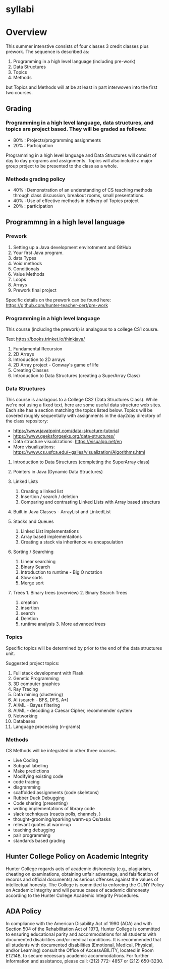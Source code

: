 # syllabi

# Overview

This summer intenstive consists of four classes 3 credit classes plus prework. The sequence is described as:

 1. Programming in a high level language (including pre-work)
 2. Data Structures
 3. Topics
 4. Methods
 
 but Topics and Methods will at be at least in part interwoven into the first two courses.
 

## Grading

### Programming in a high level language, data structures, and topics are project based. They will be graded as follows:

 - 80% : Projects/programming assignments
 - 20% : Participation

Programming in a high level language and Data Structures will consist of day to day programs and assignments. Topics will also include a major group project to be presented to the class as a whole.


### Methods grading policy 

 - 40% : Demonstration of an understanding of CS teaching methods through class discussion, breakout rooms, small presentations.
 - 40% : Use of effective methods in delivery of Topics project
 - 20% : participation

## Programmng in a high level language

### Prework
 1. Setting up a Java development envirotnment and GitHub
 1. Your first Java program.
 1. data Types
 1. Void methods
 1. Conditionals
 1. Value Methods
 1. Loops
 1. Arrays
 1. Prework final project
 
 Specific details on the prework can be found here: https://github.com/hunter-teacher-cert/pre-work
 
###  Programming in a high level language
This course (including the prework) is analagous to a college CS1 cousre. 

Text https://books.trinket.io/thinkjava/

 1. Fundamental Recursion
 1. 2D Arrays
   1. Introduction to 2D arrays
   1. 2D Array project - Conway's game of life
 1. Creating Classes
 1. Introduction to Data Structures (creating a SuperArray Class)


### Data Structures

This course is analagous to a College CS2 (Data Structures Class). 
While we're not using a fixed text, here are some useful data structure web sites. Each site has a section matching the topics listed below. Topics will be covered roughly sequentially with assignments in the day2day directory of the class repository:

  - https://www.javatpoint.com/data-structure-tutorial
  - https://www.geeksforgeeks.org/data-structures/
  - Data structure visualizations: https://visualgo.net/en
  - More visualizations: https://www.cs.usfca.edu/~galles/visualization/Algorithms.html

  1. Introduction to Data Structures (completing the SuperArray class)
  1. Pointers in Java (Dynamic Data Structures)
  1. Linked Lists 
     1. Creating a linked list
     1. Insertion / search / deletion
     1. Comparing and contrasting Linked Lists with Array based structurs
  1. Built in Java Classes - ArrayList and LinkedList
  1. Stacks and Queues
     1. Linked List implementations
     2. Array based implementaitons
     3. Creating a stack via inheritence vs encapsulation
  1. Sorting / Searching
     1. Linear searching
     2. Binary Search
     3. Introduction to runtime - Big O notation
     4. Slow sorts
     5. Merge sort
    
  1. Trees
    1. Binary trees (overview)
    2. Binary Search Trees
      1. creation
      2. insertion
      3. search
      4. Deletion
      5. runtime analysis
    3. More advanced trees
    
### Topics

Specific topics will be determined by prior to the end of the data structures unit.

Suggested project topics:
  1. Full stack development with Flask
  2. Genetic Programming
  3. 3D computer graphics
  4. Ray Tracing
  5. Data mining (clustering)
  6. AI (search - BFS, DFS, A*)
  7. AI/ML - Bayes filtering
  8. AI/ML - decoding a Caesar Cipher, recommender system
  10. Networking
  11. Databases
  12. Language processing (n-grams)
  
  


### Methods

CS Methods will be integrated in other three courses. 

- Live Coding 
- Subgoal labeling
- Make predictions
- Modifying existing code
- code tracing
- diagramming
- scaffolded assignments (code skeletons)
- Rubber Duck Debugging
- Code sharing (presenting)
- writing implementations of library code
- slack techniques (reacts polls, channels, ) 
- thought-grooming/sparking warm-up Qs/tasks
- relevant quotes at warm-up
- teaching debugging
- pair programming 
- standards based grading



## Hunter College Policy on Academic Integrity

Hunter College regards acts of academic dishonesty (e.g., plagiarism, cheating on examinations,
obtaining unfair advantage, and falsification of records and official documents) as serious offenses
against the values of intellectual honesty. The College is committed to enforcing the CUNY Policy
on Academic Integrity and will pursue cases of academic dishonesty according to the Hunter College
Academic Integrity Procedures.

## ADA Policy

In compliance with the American Disability Act of 1990 (ADA) and with Section 504 of the
Rehabilitation Act of 1973, Hunter College is committed to ensuring educational parity and
accommodations for all students with documented disabilities and/or medical conditions. It is
recommended that all students with documented disabilities (Emotional, Medical, Physical, and/or
Learning) consult the Office of AccessABILITY, located in Room E1214B, to secure necessary
academic accommodations. For further information and assistance, please call: (212) 772- 4857 or
(212) 650-3230.
